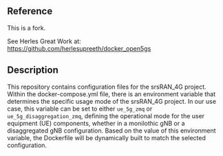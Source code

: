 ## Reference
This is a fork.

See Herles Great Work at: 
https://github.com/herlesupreeth/docker_open5gs


## Description
This repository contains configuration files for the srsRAN_4G project. Within the docker-compose.yml file, there is an environment variable that determines the specific usage mode of the srsRAN_4G project. In our use case, this variable can be set to either `ue_5g_zmq` or `ue_5g_disaggregation_zmq`, defining the operational mode for the user equipment (UE) components, whether in a monilothic gNB  or a disaggregated gNB configuration. Based on the value of this environment variable, the Dockerfile will be dynamically built to match the selected configuration.



